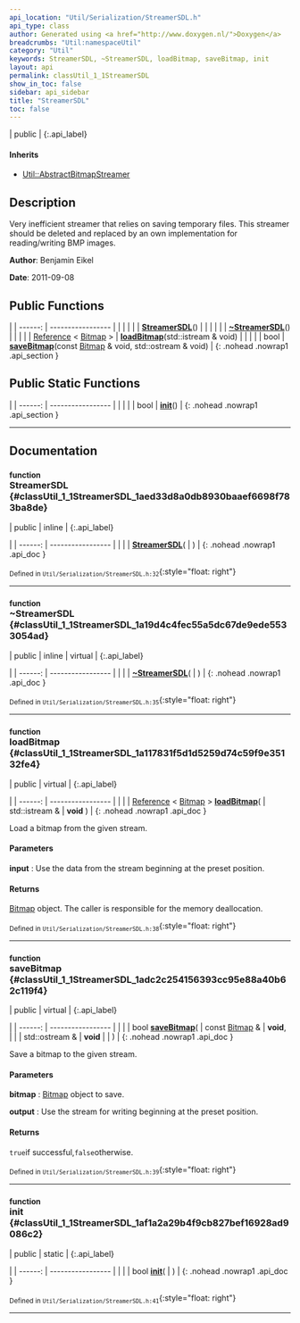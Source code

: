 ```yaml
---
api_location: "Util/Serialization/StreamerSDL.h"
api_type: class
author: Generated using <a href="http://www.doxygen.nl/">Doxygen</a>
breadcrumbs: "Util:namespaceUtil"
category: "Util"
keywords: StreamerSDL, ~StreamerSDL, loadBitmap, saveBitmap, init
layout: api
permalink: classUtil_1_1StreamerSDL
show_in_toc: false
sidebar: api_sidebar
title: "StreamerSDL"
toc: false
---
```


| public |
{:.api_label}

#### Inherits

* [Util::AbstractBitmapStreamer](classUtil_1_1AbstractBitmapStreamer)


## Description



Very inefficient streamer that relies on saving temporary files. This streamer should be deleted and replaced by an own implementation for reading/writing BMP images.



**Author**: Benjamin Eikel



**Date**: 2011-09-08





## Public Functions

|
| ------: | ----------------- |
|  | |
|  | **[StreamerSDL](#classUtil_1_1StreamerSDL_1aed33d8a0db8930baaef6698f783ba8de)**() |
|  | |
|  | **[~StreamerSDL](#classUtil_1_1StreamerSDL_1a19d4c4fec55a5dc67de9ede5533054ad)**() |
|  | |
| [Reference](classUtil_1_1Reference) < [Bitmap](classUtil_1_1Bitmap) > | **[loadBitmap](#classUtil_1_1StreamerSDL_1a117831f5d1d5259d74c59f9e35132fe4)**(std::istream & void) |
|  | |
| bool | **[saveBitmap](#classUtil_1_1StreamerSDL_1adc2c254156393cc95e88a40b62c119f4)**(const [Bitmap](classUtil_1_1Bitmap) & void, std::ostream & void) |
{: .nohead .nowrap1 .api_section }


## Public Static Functions

|
| ------: | ----------------- |
|  | |
| bool | **[init](#classUtil_1_1StreamerSDL_1af1a2a29b4f9cb827bef16928ad9086c2)**() |
{: .nohead .nowrap1 .api_section }


-------------------------------------------------------------------

## Documentation

### <small>function</small><br/> StreamerSDL {#classUtil_1_1StreamerSDL_1aed33d8a0db8930baaef6698f783ba8de}

| public | inline |
{:.api_label}

|
| ------: | ----------------- |
|  |
|  **[StreamerSDL](#classUtil_1_1StreamerSDL_1aed33d8a0db8930baaef6698f783ba8de)**( |  ) |
{: .nohead .nowrap1 .api_doc }





<sub>Defined in `Util/Serialization/StreamerSDL.h:32`</sub>{:style="float: right"}

-------------------------------------------------------------------

### <small>function</small><br/> ~StreamerSDL {#classUtil_1_1StreamerSDL_1a19d4c4fec55a5dc67de9ede5533054ad}

| public | inline | virtual |
{:.api_label}

|
| ------: | ----------------- |
|  |
|  **[~StreamerSDL](#classUtil_1_1StreamerSDL_1a19d4c4fec55a5dc67de9ede5533054ad)**( |  ) |
{: .nohead .nowrap1 .api_doc }





<sub>Defined in `Util/Serialization/StreamerSDL.h:35`</sub>{:style="float: right"}

-------------------------------------------------------------------

### <small>function</small><br/> loadBitmap {#classUtil_1_1StreamerSDL_1a117831f5d1d5259d74c59f9e35132fe4}

| public | virtual |
{:.api_label}

|
| ------: | ----------------- |
|  |
| [Reference](classUtil_1_1Reference) < [Bitmap](classUtil_1_1Bitmap) > **[loadBitmap](#classUtil_1_1StreamerSDL_1a117831f5d1d5259d74c59f9e35132fe4)**( | std::istream & | **void** ) |
{: .nohead .nowrap1 .api_doc }



Load a bitmap from the given stream.


#### Parameters
**input**
:  Use the data from the stream beginning at the preset position.




#### Returns
 [Bitmap](classUtil_1_1Bitmap) object. The caller is responsible for the memory deallocation.





<sub>Defined in `Util/Serialization/StreamerSDL.h:38`</sub>{:style="float: right"}

-------------------------------------------------------------------

### <small>function</small><br/> saveBitmap {#classUtil_1_1StreamerSDL_1adc2c254156393cc95e88a40b62c119f4}

| public | virtual |
{:.api_label}

|
| ------: | ----------------- |
|  |
| bool **[saveBitmap](#classUtil_1_1StreamerSDL_1adc2c254156393cc95e88a40b62c119f4)**( | const [Bitmap](classUtil_1_1Bitmap) & | **void**, |
| | std::ostream & | **void** |
|   ) |
{: .nohead .nowrap1 .api_doc }



Save a bitmap to the given stream.


#### Parameters
**bitmap**
:   [Bitmap](classUtil_1_1Bitmap) object to save.



**output**
:  Use the stream for writing beginning at the preset position.




#### Returns
`true`if successful,`false`otherwise.





<sub>Defined in `Util/Serialization/StreamerSDL.h:39`</sub>{:style="float: right"}

-------------------------------------------------------------------

### <small>function</small><br/> init {#classUtil_1_1StreamerSDL_1af1a2a29b4f9cb827bef16928ad9086c2}

| public | static |
{:.api_label}

|
| ------: | ----------------- |
|  |
| bool **[init](#classUtil_1_1StreamerSDL_1af1a2a29b4f9cb827bef16928ad9086c2)**( |  ) |
{: .nohead .nowrap1 .api_doc }





<sub>Defined in `Util/Serialization/StreamerSDL.h:41`</sub>{:style="float: right"}

-------------------------------------------------------------------

